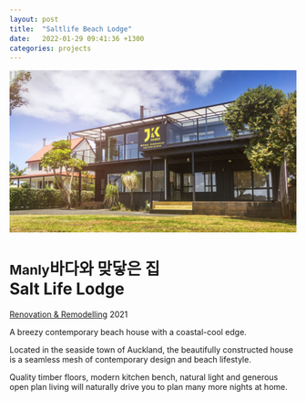 ```yaml
---
layout: post
title:  "Saltlife Beach Lodge"
date:   2022-01-29 09:41:36 +1300
categories: projects
---
```


<div class="project__wrapper clearfix">

  <div class="project__hero">
    <img class="project__hero-media" src="/assets/media/project/manly/cover-image-01.jpg" alt="The Salt Life">
  </div>

  <div class="project__heading">
    <h1 class="project__title"><small>Manly</small>바다와 맞닿은 집 <br> Salt Life Lodge</h1>
    <p class="project__meta"><a href="#" class="project__tag">Renovation & Remodelling</a> <span class="project__year">2021</span></p>
  </div>

  <div class="project__desc">
    <p class="lead">A breezy contemporary beach house with a coastal-cool edge.</p>
    <p>Located in the seaside town of Auckland, the beautifully constructed house is a seamless mesh of contemporary design and beach lifestyle.
</p>
    <p>Quality timber floors, modern kitchen bench, natural light and generous open plan living will naturally drive you to plan many more nights at home.</p>
  </div>


</div>






